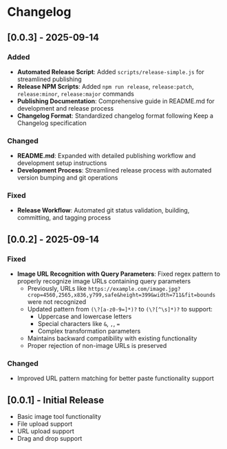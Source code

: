 # Changelog

## [0.0.3] - 2025-09-14

### Added
- **Automated Release Script**: Added `scripts/release-simple.js` for streamlined publishing
- **Release NPM Scripts**: Added `npm run release`, `release:patch`, `release:minor`, `release:major` commands
- **Publishing Documentation**: Comprehensive guide in README.md for development and release process
- **Changelog Format**: Standardized changelog format following Keep a Changelog specification

### Changed
- **README.md**: Expanded with detailed publishing workflow and development setup instructions
- **Development Process**: Streamlined release process with automated version bumping and git operations

### Fixed
- **Release Workflow**: Automated git status validation, building, committing, and tagging process


## [0.0.2] - 2025-09-14

### Fixed
- **Image URL Recognition with Query Parameters**: Fixed regex pattern to properly recognize image URLs containing query parameters
  - Previously, URLs like `https://example.com/image.jpg?crop=4560,2565,x836,y799,safe&height=399&width=711&fit=bounds` were not recognized
  - Updated pattern from `(\?[a-z0-9=]*)?` to `(\?[^\s]*)?` to support:
    - Uppercase and lowercase letters
    - Special characters like `&`, `,`, `=`
    - Complex transformation parameters
  - Maintains backward compatibility with existing functionality
  - Proper rejection of non-image URLs is preserved

### Changed
- Improved URL pattern matching for better paste functionality support

## [0.0.1] - Initial Release
- Basic image tool functionality
- File upload support
- URL upload support
- Drag and drop support
